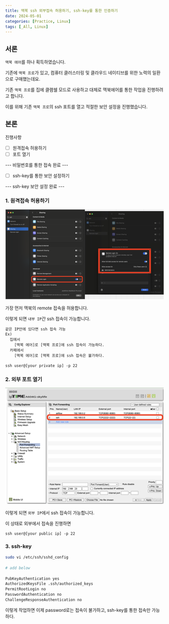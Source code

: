 ```yaml
---
title: 맥북 ssh 외부접속 허용하기, ssh-key를 통한 인증하기
date: 2024-05-01
categories: [Practice, Linux]
tags: [_All, Linux]
---
```


## 서론

`맥북 에어`를 하나 획득하였습니다.

기존에 `맥북 프로`가 있고, 컴퓨터 클러스터링 및 클라우드 네이티브를 위한 노력의 일환으로 구매했는데요.

기존 `맥북 프로`를 집에 클램쉘 모드로 사용하고 대체로 맥북에어를 통한 작업을 진행하려고 합니다.

이를 위해 기존 `맥북 프로`의 ssh 포트를 열고 적절한 보안 설정을 진행했습니다.

## 본론

진행사항

- [ ] 원격접속 허용하기
- [ ] 포트 열기

--- 비밀번호를 통한 접속 완료 ---

- [ ] ssh-key를 통한 보안 설정하기

--- ssh-key 보안 설정 완료 ---

### 1. 원격접속 허용하기

![fig](/assets/img/_posts/think/mac-ssh-external/remote_connect.png)

가장 먼저 맥북의 remote 접속을 허용합니다.

이렇게 되면 `내부 IP`간 ssh 접속이 가능합니다.

```plaintext
같은 IP안에 있다면 ssh 접속 가능
Ex)
  집에서
    [맥북 에어]로 [맥북 프로]에 ssh 접속이 가능하다.
  카페에서
    [맥북 에어]로 [맥북 프로]에 ssh 접속은 불가하다.

ssh user@[your private ip] -p 22
```

### 2. 외부 포트 열기

![fig](/assets/img/_posts/think/mac-ssh-external/port_forward.png)

이렇게 되면 `외부 IP`에서 ssh 접속이 가능합니다.

이 상태로 외부에서 접속을 진행하면

```plaintext
ssh user@[your public ip] -p 22
```

### 3. ssh-key

```bash
sudo vi /etc/ssh/sshd_config

# add below

PubKeyAuthentication yes
AuthorizedKeysFile .ssh/authorized_keys
PermitRootLogin no
PasswordAuthentication no
ChallengeResponseAuthentication no
```

이렇게 작업하면 이제 password로는 접속이 불가하고, ssh-key를 통한 접속만 가능하다.
